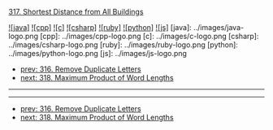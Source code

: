 [317. Shortest Distance from All Buildings](https://leetcode.com/problems/shortest-distance-from-all-buildings/)

[![java]](../java/317-shortest-distance-from-all-buildings.md)
[![cpp]](../cpp/317-shortest-distance-from-all-buildings.md)
[![c]](../c/317-shortest-distance-from-all-buildings.md)
[![csharp]](../csharp/317-shortest-distance-from-all-buildings.md)
[![ruby]](../ruby/317-shortest-distance-from-all-buildings.md)
[![python]](../python/317-shortest-distance-from-all-buildings.md)
[![js]](../js/317-shortest-distance-from-all-buildings.md)
[java]: ../images/java-logo.png
[cpp]: ../images/cpp-logo.png
[c]: ../images/c-logo.png
[csharp]: ../images/csharp-logo.png
[ruby]: ../images/ruby-logo.png
[python]: ../images/python-logo.png
[js]: ../images/js-logo.png

- [prev: 316. Remove Duplicate Letters](316-remove-duplicate-letters.md)
- [next: 318. Maximum Product of Word Lengths](318-maximum-product-of-word-lengths.md)

---



---

- [prev: 316. Remove Duplicate Letters](316-remove-duplicate-letters.md)
- [next: 318. Maximum Product of Word Lengths](318-maximum-product-of-word-lengths.md)
